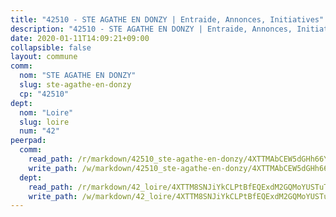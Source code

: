 ```yaml
---
title: "42510 - STE AGATHE EN DONZY | Entraide, Annonces, Initiatives"
description: "42510 - STE AGATHE EN DONZY | Entraide, Annonces, Initiatives"
date: 2020-01-11T14:09:21+09:00
collapsible: false
layout: commune
comm:
  nom: "STE AGATHE EN DONZY"
  slug: ste-agathe-en-donzy
  cp: "42510"
dept:
  nom: "Loire"
  slug: loire
  num: "42"
peerpad:
  comm:
    read_path: /r/markdown/42510_ste-agathe-en-donzy/4XTTMAbCEW5dGHh66YztnkxhZwmhP3XkMQKDweaKD37RpNYdM
    write_path: /w/markdown/42510_ste-agathe-en-donzy/4XTTMAbCEW5dGHh66YztnkxhZwmhP3XkMQKDweaKD37RpNYdM-K3TgUqHwJjAiZFTo6WvPSJHi8DKB55UR521Q6QZbNuatLzsE3SDco277t7ZdKirTPgGmTFBLVDMGx5Z2Scw3RDzBZct5PjuFU5ysPLkWR6JePbo4XdiaR5mqFXsndabDwQUsyUzT
  dept:
    read_path: /r/markdown/42_loire/4XTTM8SNJiYkCLPtBfEQExdM2GQMoYUSTuTytLrQfQVaaYJeW
    write_path: /w/markdown/42_loire/4XTTM8SNJiYkCLPtBfEQExdM2GQMoYUSTuTytLrQfQVaaYJeW-K3TgUi5YJecchkttgL3M6Pu99u8hH2akRrHDb4XXZXATCvGiyzrNbe23fQbzNYiKWDR2re6vQN4Gxv5BQ2dayjGg1AqxtpHRtgi6cm74UeqjVtXM2ZJFa6mvBKTRc4s3X6tJYycN
---
```


